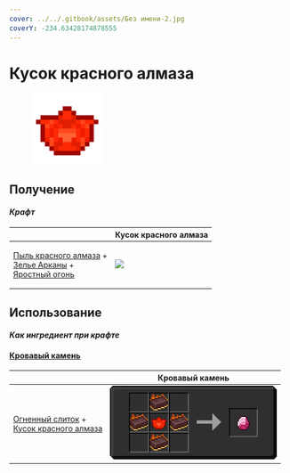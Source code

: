 ```yaml
---
cover: ../../.gitbook/assets/Без имени-2.jpg
coverY: -234.63428174878555
---
```


# Кусок красного алмаза

<figure><img src="../../.gitbook/assets/red_diamond_chunk_128.png" alt=""><figcaption></figcaption></figure>

## Получение

#### _Крафт_

|                                                                                                                                                                     |  Кусок красного алмаза                             |
| ------------------------------------------------------------------------------------------------------------------------------------------------------------------- | -------------------------------------------------- |
| <p><a href="red_glowcane_dust.md">Пыль красного алмаза</a> +<br><a href="weak_arcana_potion.md">Зелье Арканы</a> +<br><a href="fury_fire.md">Яростный огонь</a></p> | ![](../../.gitbook/assets/red\_diamond\_chunk.png) |

## Использование

#### _Как ингредиент при крафте_

#### [Кровавый камень](bloodgem.md)

|                                                                                                                     |  Кровавый камень                        |
| ------------------------------------------------------------------------------------------------------------------- | --------------------------------------- |
| <p><a href="fireite_ingot.md">Огненный слиток</a> +<br><a href="red_diamond_chunk.md">Кусок красного алмаза</a></p> | ![](../../.gitbook/assets/bloodgem.png) |

